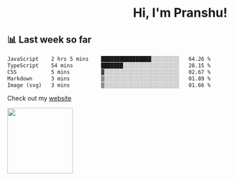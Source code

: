 <div align="right" >
   
   <H1>Hi, I'm Pranshu!</H1>

</div>

## 📊 Last week so far
<!--START_SECTION:waka-->

```txt
JavaScript    2 hrs 5 mins    ████████████████░░░░░░░░░   64.26 %
TypeScript    54 mins         ███████░░░░░░░░░░░░░░░░░░   28.15 %
CSS           5 mins          ▓░░░░░░░░░░░░░░░░░░░░░░░░   02.67 %
Markdown      3 mins          ▒░░░░░░░░░░░░░░░░░░░░░░░░   01.89 %
Image (svg)   3 mins          ▒░░░░░░░░░░░░░░░░░░░░░░░░   01.66 %
```

<!--END_SECTION:waka-->

Check out my [website](https://pranshu05.vercel.app)

<img align="left" width="150" src="https://user-images.githubusercontent.com/70943732/209951571-93b7afe5-f523-4683-b725-5d94b287e94e.png">

